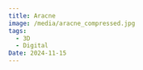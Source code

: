 ```yaml
---
title: Aracne
image: /media/aracne_compressed.jpg
tags:
  - 3D
  - Digital
Date: 2024-11-15
---
```

